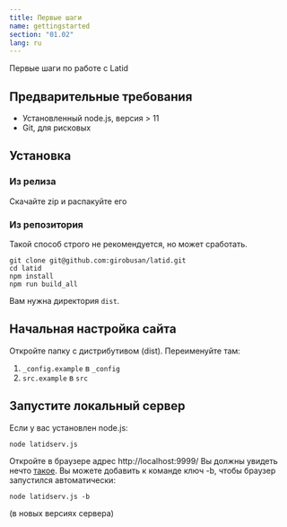 ```yaml
---
title: Первые шаги
name: gettingstarted
section: "01.02"
lang: ru
---
```

Первые шаги по работе с Latid
<!--cut-->

Предварительные требования
-------------
- Установленный node.js, версия > 11
- Git, для рисковых

Установка
-------
### Из релиза

Скачайте zip и распакуйте его

### Из репозитория

Такой способ строго не рекомендуется, но может сработать.

    git clone git@github.com:girobusan/latid.git
    cd latid 
    npm install
    npm run build_all

Вам нужна директория `dist`.


Начальная настройка сайта
----------------
Откройте папку с дистрибутивом (dist). Переименуйте там:

1. `_config.example` в `_config`
2. `src.example` в `src`

Запустите локальный сервер
----------
 Если у вас установлен node.js:

    node latidserv.js

Откройте в браузере адрес http://localhost:9999/ Вы должны увидеть нечто [такое](gui.md).
Вы можете добавить к команде ключ -b, чтобы браузер запустился автоматически:

    node latidserv.js -b

(в новых версиях сервера)
